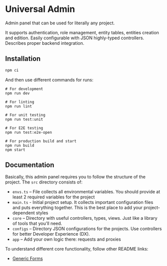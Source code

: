 # Universal Admin

Admin panel that can be used for literally any project. 

It supports authentication, role management, entity tables, entities creation and edition. Easily configurable with JSON highly-typed controllers. Describes proper backend integration.

## Installation

```bash
npm ci
```

And then use different commands for runs:
```dash
# For development
npm run dev

# For linting
npm run lint

# For unit testing
npm run test:unit

# For E2E testing
npm run test:e2e-open

# For production build and start
npm run build
npm start
```

## Documentation

Basically, this admin panel requires you to follow the structure of the project. 
The `src` directory consists of:
* `envs.ts` – File collects all environmental variables. You should provide at least 2 required variables for the project
* `main.ts` - Initial project setup. It collects important configuration files and puts everything together. This is the best place to add your project-dependent styles
* `core` – Directory with useful controllers, types, views. Just like a library of tools that you'll need.
* `configs` – Directory JSON configurations for the projects. Use controllers for better Developer Experience (DX).
* `app` – Add your own logic there: requests and proxies

To understand different core functionality, follow other README links:
* [Generic Forms](./src/core/views/components/form/readme.md)
